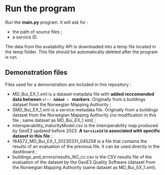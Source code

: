 # Run the program

Run the **__main__.py** program. It will ask for :
- the path of source files ;
- a service ID.

The data from the availability API is downloaded into a temp file located in the temp folder. This file should be automatically deleted after the program is run.

## Demonstration files

Files used for a demonstration are included in this repository :
- MD_Bui_EX_1.xml is a dataset metadata file with **added reccomended data between `<!-- Added : ` markers**. Originally from a buildings dataset from the Norwegian Mapping Authority ;
- SMD_Bui_EX_1.xml is a service metadata file. Originally from a buildings dataset from the Norwegian Mapping Authority (no modification in this file ; same dataset as MD_Bui_EX_1.xml) ;
- interoperability_maturityModel.csv is the interoperability map produced by GeoE3 updated before 2023. **A `ServiceId` is associated with specific dataset in this file** ;
- 164572_MD_Bui_EX_1_20230331_045258 is a file that contains the results of an evaluation of the previous file. It can be used directly in the dashboard ;
- buildings_and_errors/results_NO_cc.csv is the CSV results  file of the evaluation of the dataset by the GeoE3 Quality Software (dataset from the Norwegian Mapping Authority (same dataset as MD_Bui_EX_1.xml).
